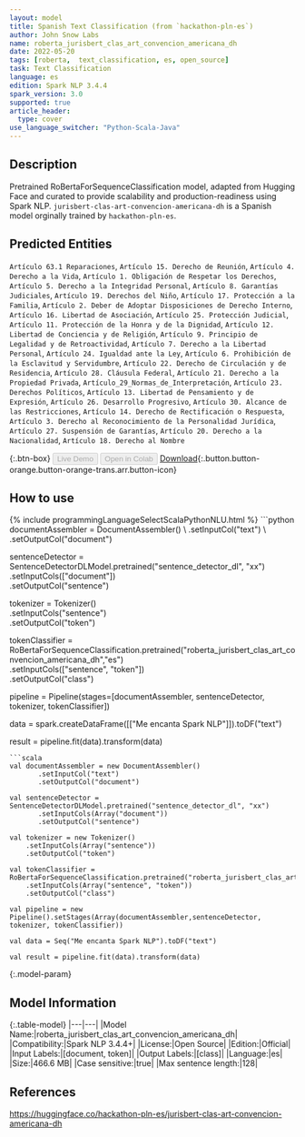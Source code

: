 ```yaml
---
layout: model
title: Spanish Text Classification (from `hackathon-pln-es`)
author: John Snow Labs
name: roberta_jurisbert_clas_art_convencion_americana_dh
date: 2022-05-20
tags: [roberta,  text_classification, es, open_source]
task: Text Classification
language: es
edition: Spark NLP 3.4.4
spark_version: 3.0
supported: true
article_header:
  type: cover
use_language_switcher: "Python-Scala-Java"
---
```


## Description

Pretrained RoBertaForSequenceClassification model, adapted from Hugging Face and curated to provide scalability and production-readiness using Spark NLP. `jurisbert-clas-art-convencion-americana-dh` is a Spanish model orginally trained by `hackathon-pln-es`.

## Predicted Entities

`Artículo 63.1 Reparaciones`, `Artículo 15. Derecho de Reunión`, `Artículo 4. Derecho a la Vida`, `Artículo 1. Obligación de Respetar los Derechos`, `Artículo 5. Derecho a la Integridad Personal`, `Artículo 8. Garantías Judiciales`, `Artículo 19. Derechos del Niño`, `Artículo 17. Protección a la Familia`, `Artículo 2. Deber de Adoptar Disposiciones de Derecho Interno`, `Artículo 16. Libertad de Asociación`, `Artículo 25. Protección Judicial`, `Artículo 11. Protección de la Honra y de la Dignidad`, `Artículo 12. Libertad de Conciencia y de Religión`, `Artículo 9. Principio de Legalidad y de Retroactividad`, `Artículo 7. Derecho a la Libertad Personal`, `Artículo 24. Igualdad ante la Ley`, `Artículo 6. Prohibición de la Esclavitud y Servidumbre`, `Artículo 22. Derecho de Circulación y de Residencia`, `Artículo 28. Cláusula Federal`, `Artículo 21. Derecho a la Propiedad Privada`, `Artículo_29_Normas_de_Interpretación`, `Artículo 23. Derechos Políticos`, `Artículo 13. Libertad de Pensamiento y de Expresión`, `Artículo 26. Desarrollo Progresivo`, `Artículo 30. Alcance de las Restricciones`, `Artículo 14. Derecho de Rectificación o Respuesta`, `Artículo 3. Derecho al Reconocimiento de la Personalidad Jurídica`, `Artículo 27. Suspensión de Garantías`, `Artículo 20. Derecho a la Nacionalidad`, `Artículo 18. Derecho al Nombre`

{:.btn-box}
<button class="button button-orange" disabled>Live Demo</button>
<button class="button button-orange" disabled>Open in Colab</button>
[Download](https://s3.amazonaws.com/auxdata.johnsnowlabs.com/public/models/roberta_jurisbert_clas_art_convencion_americana_dh_es_3.4.4_3.0_1653049484318.zip){:.button.button-orange.button-orange-trans.arr.button-icon}

## How to use



<div class="tabs-box" markdown="1">
{% include programmingLanguageSelectScalaPythonNLU.html %}
```python
documentAssembler = DocumentAssembler() \
       .setInputCol("text") \        
       .setOutputCol("document")

sentenceDetector = SentenceDetectorDLModel.pretrained("sentence_detector_dl", "xx")\
       .setInputCols(["document"])\
       .setOutputCol("sentence")

tokenizer = Tokenizer() \
    .setInputCols("sentence") \
    .setOutputCol("token")

tokenClassifier = RoBertaForSequenceClassification.pretrained("roberta_jurisbert_clas_art_convencion_americana_dh","es") \
    .setInputCols(["sentence", "token"]) \
    .setOutputCol("class")

pipeline = Pipeline(stages=[documentAssembler, sentenceDetector, tokenizer, tokenClassifier])

data = spark.createDataFrame([["Me encanta Spark NLP"]]).toDF("text")

result = pipeline.fit(data).transform(data)
```
```scala
val documentAssembler = new DocumentAssembler() 
       .setInputCol("text") 
       .setOutputCol("document")

val sentenceDetector = SentenceDetectorDLModel.pretrained("sentence_detector_dl", "xx")
       .setInputCols(Array("document"))
       .setOutputCol("sentence")

val tokenizer = new Tokenizer() 
    .setInputCols(Array("sentence"))
    .setOutputCol("token")

val tokenClassifier = RoBertaForSequenceClassification.pretrained("roberta_jurisbert_clas_art_convencion_americana_dh","es") 
    .setInputCols(Array("sentence", "token")) 
    .setOutputCol("class")

val pipeline = new Pipeline().setStages(Array(documentAssembler,sentenceDetector, tokenizer, tokenClassifier))

val data = Seq("Me encanta Spark NLP").toDF("text")

val result = pipeline.fit(data).transform(data)
```
</div>

{:.model-param}
## Model Information

{:.table-model}
|---|---|
|Model Name:|roberta_jurisbert_clas_art_convencion_americana_dh|
|Compatibility:|Spark NLP 3.4.4+|
|License:|Open Source|
|Edition:|Official|
|Input Labels:|[document, token]|
|Output Labels:|[class]|
|Language:|es|
|Size:|466.6 MB|
|Case sensitive:|true|
|Max sentence length:|128|

## References

https://huggingface.co/hackathon-pln-es/jurisbert-clas-art-convencion-americana-dh
